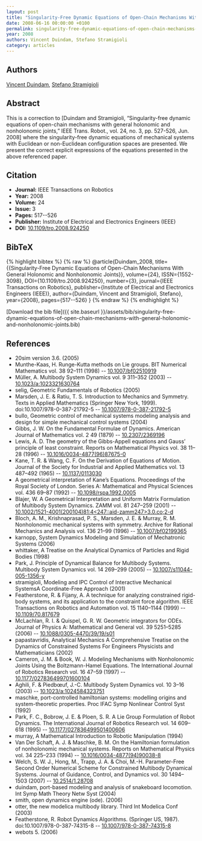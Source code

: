 ```yaml
---
layout: post
title: "Singularity-Free Dynamic Equations of Open-Chain Mechanisms With General Holonomic and Nonholonomic Joints"
date: 2008-06-16 00:00:00 +0100
permalink: singularity-free-dynamic-equations-of-open-chain-mechanisms-with-general-holonomic-and-nonholonomic-joints
year: 2008
authors: Vincent Duindam, Stefano Stramigioli
category: articles
---
```

 
## Authors
[Vincent Duindam](authors/vincent-duindam), [Stefano Stramigioli](authors/stefano-stramigioli)
 
## Abstract
This is a correction to [Duindam and Stramigioli, “Singularity-free dynamic equations of open-chain mechanisms with general holonomic and nonholonomic joints,” IEEE Trans. Robot., vol. 24, no. 3, pp. 527-526, Jun. 2008] where the singularity-free dynamic equations of mechanical systems with Euclidean or non-Euclidean configuration spaces are presented. We present the correct explicit expressions of the equations presented in the above referenced paper.
 
## Citation
- **Journal:** IEEE Transactions on Robotics
- **Year:** 2008
- **Volume:** 24
- **Issue:** 3
- **Pages:** 517--526
- **Publisher:** Institute of Electrical and Electronics Engineers (IEEE)
- **DOI:** [10.1109/tro.2008.924250](https://doi.org/10.1109/tro.2008.924250)
 
## BibTeX
{% highlight bibtex %}
{% raw %}
@article{Duindam_2008,
  title={{Singularity-Free Dynamic Equations of Open-Chain Mechanisms With General Holonomic and Nonholonomic Joints}},
  volume={24},
  ISSN={1552-3098},
  DOI={10.1109/tro.2008.924250},
  number={3},
  journal={IEEE Transactions on Robotics},
  publisher={Institute of Electrical and Electronics Engineers (IEEE)},
  author={Duindam, Vincent and Stramigioli, Stefano},
  year={2008},
  pages={517--526}
}
{% endraw %}
{% endhighlight %}
 
[Download the bib file]({{ site.baseurl }}/assets/bib/singularity-free-dynamic-equations-of-open-chain-mechanisms-with-general-holonomic-and-nonholonomic-joints.bib)
 
## References
- 20sim version 3.6. (2005)
- Munthe-Kaas, H. Runge-Kutta methods on Lie groups. BIT Numerical Mathematics vol. 38 92–111 (1998) -- [10.1007/bf02510919](https://doi.org/10.1007/bf02510919)
- Müller, A. Multibody System Dynamics vol. 9 311–352 (2003) -- [10.1023/a:1023321630764](https://doi.org/10.1023/a:1023321630764)
- selig, Geometric Fundamentals of Robotics (2005)
- Marsden, J. E. & Ratiu, T. S. Introduction to Mechanics and Symmetry. Texts in Applied Mathematics (Springer New York, 1999). doi:10.1007/978-0-387-21792-5 -- [10.1007/978-0-387-21792-5](https://doi.org/10.1007/978-0-387-21792-5)
- bullo, Geometric control of mechanical systems modeling analysis and design for simple mechanical control systems (2004)
- Gibbs, J. W. On the Fundamental Formulae of Dynamics. American Journal of Mathematics vol. 2 49 (1879) -- [10.2307/2369196](https://doi.org/10.2307/2369196)
- Lewis, A. D. The geometry of the Gibbs-Appell equations and Gauss’ principle of least constraint. Reports on Mathematical Physics vol. 38 11–28 (1996) -- [10.1016/0034-4877(96)87675-0](https://doi.org/10.1016/0034-4877(96)87675-0)
- Kane, T. R. & Wang, C. F. On the Derivation of Equations of Motion. Journal of the Society for Industrial and Applied Mathematics vol. 13 487–492 (1965) -- [10.1137/0113030](https://doi.org/10.1137/0113030)
- A geometrical interpretation of Kane’s Equations. Proceedings of the Royal Society of London. Series A: Mathematical and Physical Sciences vol. 436 69–87 (1992) -- [10.1098/rspa.1992.0005](https://doi.org/10.1098/rspa.1992.0005)
- Blajer, W. A Geometrical Interpretation and Uniform Matrix Formulation of Multibody System Dynamics. ZAMM vol. 81 247–259 (2001) -- [10.1002/1521-4001(200104)81:4<247::aid-zamm247>3.0.co;2-d](https://doi.org/10.1002/1521-4001(200104)81:4<247::aid-zamm247>3.0.co;2-d)
- Bloch, A. M., Krishnaprasad, P. S., Marsden, J. E. & Murray, R. M. Nonholonomic mechanical systems with symmetry. Archive for Rational Mechanics and Analysis vol. 136 21–99 (1996) -- [10.1007/bf02199365](https://doi.org/10.1007/bf02199365)
- karnopp, System Dynamics Modeling and Simulation of Mechatronic Systems (2006)
- whittaker, A Treatise on the Analytical Dynamics of Particles and Rigid Bodies (1998)
- Park, J. Principle of Dynamical Balance for Multibody Systems. Multibody System Dynamics vol. 14 269–299 (2005) -- [10.1007/s11044-005-1356-y](https://doi.org/10.1007/s11044-005-1356-y)
- stramigioli, Modeling and IPC Control of Interactive Mechanical SystemsA Coordinate-Free Approach (2001)
- Featherstone, R. & Fijany, A. A technique for analyzing constrained rigid-body systems, and its application to the constraint force algorithm. IEEE Transactions on Robotics and Automation vol. 15 1140–1144 (1999) -- [10.1109/70.817679](https://doi.org/10.1109/70.817679)
- McLachlan, R. I. & Quispel, G. R. W. Geometric integrators for ODEs. Journal of Physics A: Mathematical and General vol. 39 5251–5285 (2006) -- [10.1088/0305-4470/39/19/s01](https://doi.org/10.1088/0305-4470/39/19/s01)
- papastavridis, Analytical Mechanics A Comprehensive Treatise on the Dynamics of Constrained Systems For Engineers Physicists and Mathematicians (2002)
- Cameron, J. M. & Book, W. J. Modeling Mechanisms with Nonholonomic Joints Using the Boltzmann-Hamel Equations. The International Journal of Robotics Research vol. 16 47–59 (1997) -- [10.1177/027836499701600104](https://doi.org/10.1177/027836499701600104)
- Aghili, F. & Piedbœuf, J.-C. Multibody System Dynamics vol. 10 3–16 (2003) -- [10.1023/a:1024584323751](https://doi.org/10.1023/a:1024584323751)
- maschke, port-controlled hamiltonian systems: modelling origins and system-theoretic properties. Proc IFAC Symp Nonlinear Control Syst (1992)
- Park, F. C., Bobrow, J. E. & Ploen, S. R. A Lie Group Formulation of Robot Dynamics. The International Journal of Robotics Research vol. 14 609–618 (1995) -- [10.1177/027836499501400606](https://doi.org/10.1177/027836499501400606)
- murray, A Mathematical Introduction to Robotic Manipulation (1994)
- Van Der Schaft, A. J. & Maschke, B. M. On the Hamiltonian formulation of nonholonomic mechanical systems. Reports on Mathematical Physics vol. 34 225–233 (1994) -- [10.1016/0034-4877(94)90038-8](https://doi.org/10.1016/0034-4877(94)90038-8)
- Welch, S. W. J., Hong, M., Trapp, J. A. & Choi, M.-H. Parameter-Free Second Order Numerical Scheme for Constrained Multibody Dynamical Systems. Journal of Guidance, Control, and Dynamics vol. 30 1494–1503 (2007) -- [10.2514/1.28708](https://doi.org/10.2514/1.28708)
- duindam, port-based modeling and analysis of snakeboard locomotion. Int Symp Math Theory Netw Syst (2004)
- smith, open dynamics engine (ode). (2006)
- otter, the new modelica multibody library. Third Int Modelica Conf (2003)
- Featherstone, R. Robot Dynamics Algorithms. (Springer US, 1987). doi:10.1007/978-0-387-74315-8 -- [10.1007/978-0-387-74315-8](https://doi.org/10.1007/978-0-387-74315-8)
- webots 5. (2006)

